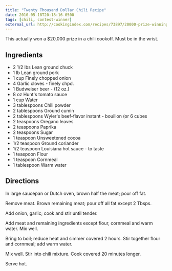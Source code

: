```yaml
---
title: "Twenty Thousand Dollar Chili Recipe"
date: 2010-05-18T20:18:16-0500
tags: [chili, contest-winner]
external_url: http://cookingindex.com/recipes/73897/20000-prize-winning-chili.htm
---
```


This actually won a $20,000 prize in a chili cookoff. Must be in the wrist.


## Ingredients

-  2 1/2 lbs Lean ground chuck
-  1 lb Lean ground pork
-  1 cup Finely chopped onion
-  4 Garlic cloves - finely chpd.
-  1 Budweiser beer - (12 oz.)
-  8 oz Hunt's tomato sauce
-  1 cup Water
-  3 tablespoons Chili powder
-  2 tablespoons Ground cumin
-  2 tablespoons Wyler's beef-flavor instant - bouillon (or 6 cubes
-  2 teaspoons Oregano leaves
-  2 teaspoons Paprika
-  2 teaspoons Sugar
-  1 teaspoon Unsweetened cocoa
-  1/2 teaspoon Ground coriander
-  1/2 teaspoon Louisiana hot sauce - to taste
-  1 teaspoon Flour
-  1 teaspoon Cornmeal
-  1 tablespoon Warm water


## Directions

In large saucepan or Dutch oven, brown half the meat; pour off fat.

Remove meat. Brown remaining meat; pour off all fat except 2 Tbsps.

Add onion, garlic; cook and stir until tender.

Add meat and remaining ingredients except flour, cornmeal and warm water. Mix well.

Bring to boil; reduce heat and simmer covered 2 hours. Stir together flour and cornmeal; add warm water.

Mix well. Stir into chili mixture. Cook covered 20 minutes longer.

Serve hot.
